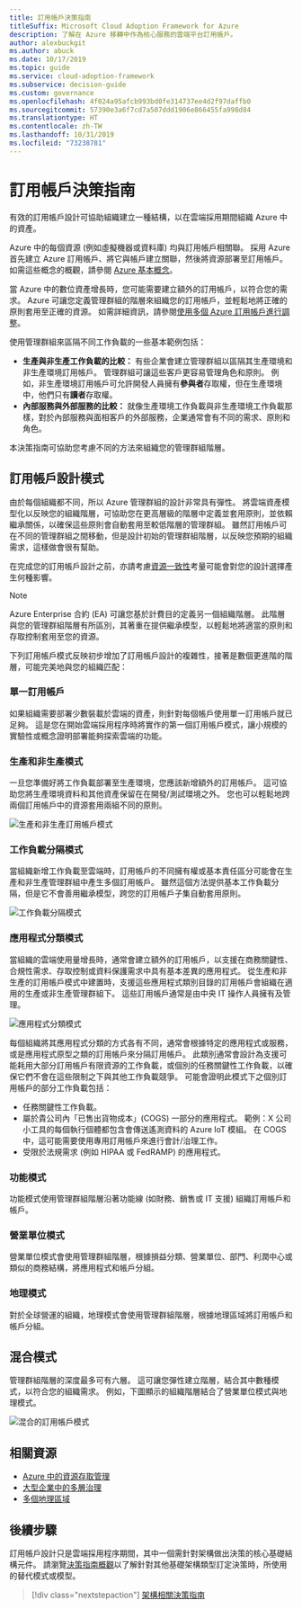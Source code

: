 ```yaml
---
title: 訂用帳戶決策指南
titleSuffix: Microsoft Cloud Adoption Framework for Azure
description: 了解在 Azure 移轉中作為核心服務的雲端平台訂用帳戶。
author: alexbuckgit
ms.author: abuck
ms.date: 10/17/2019
ms.topic: guide
ms.service: cloud-adoption-framework
ms.subservice: decision-guide
ms.custom: governance
ms.openlocfilehash: 4f024a95afcb993bd0fe314737ee4d2f97daffb0
ms.sourcegitcommit: 57390e3a6f7cd7a507ddd1906e866455fa998d84
ms.translationtype: HT
ms.contentlocale: zh-TW
ms.lasthandoff: 10/31/2019
ms.locfileid: "73238781"
---
```

# <a name="subscription-decision-guide"></a>訂用帳戶決策指南

有效的訂用帳戶設計可協助組織建立一種結構，以在雲端採用期間組織 Azure 中的資產。

Azure 中的每個資源 (例如虛擬機器或資料庫) 均與訂用帳戶相關聯。 採用 Azure 首先建立 Azure 訂用帳戶、將它與帳戶建立關聯，然後將資源部署至訂用帳戶。 如需這些概念的概觀，請參閱 [Azure 基本概念](../../ready/considerations/fundamental-concepts.md)。

當 Azure 中的數位資產增長時，您可能需要建立額外的訂用帳戶，以符合您的需求。 Azure 可讓您定義管理群組的階層來組織您的訂用帳戶，並輕鬆地將正確的原則套用至正確的資源。 如需詳細資訊，請參閱[使用多個 Azure 訂用帳戶進行調整](../../ready/azure-best-practices/scaling-subscriptions.md)。

使用管理群組來區隔不同工作負載的一些基本範例包括：

- **生產與非生產工作負載的比較：** 有些企業會建立管理群組以區隔其生產環境和非生產環境訂用帳戶。 管理群組可讓這些客戶更容易管理角色和原則。 例如，非生產環境訂用帳戶可允許開發人員擁有**參與者**存取權，但在生產環境中，他們只有**讀者**存取權。
- **內部服務與外部服務的比較：** 就像生產環境工作負載與非生產環境工作負載那樣，對於內部服務與面相客戶的外部服務，企業通常會有不同的需求、原則和角色。

本決策指南可協助您考慮不同的方法來組織您的管理群組階層。

## <a name="subscription-design-patterns"></a>訂用帳戶設計模式

由於每個組織都不同，所以 Azure 管理群組的設計非常具有彈性。 將雲端資產模型化以反映您的組織階層，可協助您在更高層級的階層中定義並套用原則，並依賴繼承關係，以確保這些原則會自動套用至較低階層的管理群組。 雖然訂用帳戶可在不同的管理群組之間移動，但是設計初始的管理群組階層，以反映您預期的組織需求，這樣做會很有幫助。

在完成您的訂用帳戶設計之前，亦請考慮[資源一致性](../resource-consistency/index.md)考量可能會對您的設計選擇產生何種影響。

> [!NOTE]
> Azure Enterprise 合約 (EA) 可讓您基於計費目的定義另一個組織階層。 此階層與您的管理群組階層有所區別，其著重在提供繼承模型，以輕鬆地將適當的原則和存取控制套用至您的資源。

下列訂用帳戶模式反映初步增加了訂用帳戶設計的複雜性，接著是數個更進階的階層，可能完美地與您的組織匹配：

### <a name="single-subscription"></a>單一訂用帳戶

如果組織需要部署少數裝載於雲端的資產，則針對每個帳戶使用單一訂用帳戶就已足夠。 這是您在開始雲端採用程序時將實作的第一個訂用帳戶模式，讓小規模的實驗性或概念證明部署能夠探索雲端的功能。

### <a name="production-and-nonproduction-pattern"></a>生產和非生產模式

一旦您準備好將工作負載部署至生產環境，您應該新增額外的訂用帳戶。 這可協助您將生產環境資料和其他資產保留在在開發/測試環境之外。 您也可以輕鬆地跨兩個訂用帳戶中的資源套用兩組不同的原則。

![生產和非生產訂用帳戶模式](../../_images/ready/basic-subscription-model.png)

### <a name="workload-separation-pattern"></a>工作負載分隔模式

當組織新增工作負載至雲端時，訂用帳戶的不同擁有權或基本責任區分可能會在生產和非生產管理群組中產生多個訂用帳戶。 雖然這個方法提供基本工作負載分隔，但是它不會善用繼承模型，跨您的訂用帳戶子集自動套用原則。

![工作負載分隔模式](../../_images/ready/management-group-hierarchy.png)

### <a name="application-category-pattern"></a>應用程式分類模式

當組織的雲端使用量增長時，通常會建立額外的訂用帳戶，以支援在商務關鍵性、合規性需求、存取控制或資料保護需求中具有基本差異的應用程式。 從生產和非生產的訂用帳戶模式中建置時，支援這些應用程式類別目錄的訂用帳戶會組織在適用的生產或非生產管理群組下。 這些訂用帳戶通常是由中央 IT 操作人員擁有及管理。

![應用程式分類模式](../../_images/infra-subscriptions/application.png)

每個組織將其應用程式分類的方式各有不同，通常會根據特定的應用程式或服務，或是應用程式原型之類的訂用帳戶來分隔訂用帳戶。 此類別通常會設計為支援可能耗用大部分訂用帳戶有限資源的工作負載，或個別的任務關鍵性工作負載，以確保它們不會在這些限制之下與其他工作負載競爭。 可能會證明此模式下之個別訂用帳戶的部分工作負載包括：

- 任務關鍵性工作負載。
- 屬於貴公司內「已售出貨物成本」(COGS) 一部分的應用程式。 範例：X 公司小工具的每個執行個體都包含會傳送遙測資料的 Azure IoT 模組。 在 COGS 中，這可能需要使用專用訂用帳戶來進行會計/治理工作。
- 受限於法規需求 (例如 HIPAA 或 FedRAMP) 的應用程式。

### <a name="functional-pattern"></a>功能模式

功能模式使用管理群組階層沿著功能線 (如財務、銷售或 IT 支援) 組織訂用帳戶和帳戶。

### <a name="business-unit-pattern"></a>營業單位模式

營業單位模式會使用管理群組階層，根據損益分類、營業單位、部門、利潤中心或類似的商務結構，將應用程式和帳戶分組。

### <a name="geographic-pattern"></a>地理模式

對於全球營運的組織，地理模式會使用管理群組階層，根據地理區域將訂用帳戶和帳戶分組。

## <a name="mixed-patterns"></a>混合模式

管理群組階層的深度最多可有六層。 這可讓您彈性建立階層，結合其中數種模式，以符合您的組織需求。 例如，下圖顯示的組織階層結合了營業單位模式與地理模式。

![混合的訂用帳戶模式](../../_images/infra-subscriptions/mixed.png)

## <a name="related-resources"></a>相關資源

- [Azure 中的資源存取管理](../../govern/resource-consistency/resource-access-management.md)
- [大型企業中的多層治理](../../govern/guides/complex/multiple-layers-of-governance.md)
- [多個地理區域](../regions/index.md)

## <a name="next-steps"></a>後續步驟

訂用帳戶設計只是雲端採用程序期間，其中一個需針對架構做出決策的核心基礎結構元件。 請瀏覽[決策指南概觀](../index.md)以了解針對其他基礎架構類型訂定決策時，所使用的替代模式或模型。

> [!div class="nextstepaction"]
> [架構相關決策指南](../index.md)
